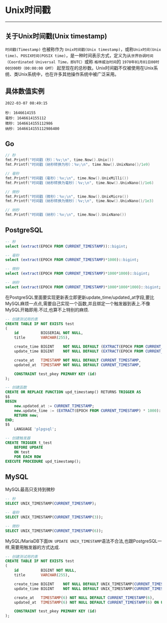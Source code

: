 # Unix时间戳

***

## 关于Unix时间戳(Unix timestamp)

`时间戳(Timestamp)` 也被称作为 `Unix时间戳(Unix timestamp)`，或称`Unix时间(Unix time)`、`POSIX时间(POSIX time)`，是一种时间表示方式，定义为从`世界协调时间（Coordinated Universal Time，即UTC）`或称 `格林威治时间`的 `1970年01月01日00时00分00秒（00:00:00 GMT）` 起至现在的总秒数。Unix时间戳不仅被使用在Unix系统、类Unix系统中，也在许多其他操作系统中被广泛采用。

## 具体数值实例

```text
2022-03-07 08:49:15

秒: 1646614155
毫秒: 1646614155112
微秒: 1646614155112986
纳秒: 1646614155112986400
```

## Go

```go
// 秒
fmt.Printf("时间戳（秒）：%v;\n", time.Now().Unix())
fmt.Printf("时间戳（纳秒转换为秒）：%v;\n", time.Now().UnixNano()/1e9)

// 毫秒
fmt.Printf("时间戳（毫秒）：%v;\n", time.Now().UnixMilli())
fmt.Printf("时间戳（纳秒转换为毫秒）：%v;\n", time.Now().UnixNano()/1e6)

// 微秒
fmt.Printf("时间戳（微秒）：%v;\n", time.Now().UnixMicro())
fmt.Printf("时间戳（纳秒转换为微秒）：%v;\n", time.Now().UnixNano()/1e3)

// 纳秒
fmt.Printf("时间戳（纳秒）：%v;\n", time.Now().UnixNano())
```

## PostgreSQL

```sql
-- 秒
select (extract(EPOCH FROM CURRENT_TIMESTAMP))::bigint;

-- 毫秒
select (extract(EPOCH FROM CURRENT_TIMESTAMP)*1000)::bigint;

-- 微秒
select (extract(EPOCH FROM CURRENT_TIMESTAMP)*1000*1000)::bigint;

-- 纳秒
select (extract(EPOCH FROM CURRENT_TIMESTAMP)*1000*1000*1000)::bigint;
```

在PostgreSQL里面要实现更新表立即更新update_time/updated_at字段,要比MySQL麻烦一点点,需要自己实现一个函数,并且绑定一个触发器到表上.不像MySQL开箱即用.不过,也算不上特别的麻烦.

```sql
-- 创建测试用的表
CREATE TABLE IF NOT EXISTS test
(
    id          BIGSERIAL NOT NULL,
    title       VARCHAR(255),

    create_time BIGINT    NOT NULL DEFAULT (EXTRACT(EPOCH FROM CURRENT_TIMESTAMP) * 1000)::BIGINT,
    update_time BIGINT    NOT NULL DEFAULT (EXTRACT(EPOCH FROM CURRENT_TIMESTAMP) * 1000)::BIGINT,

    create_at   TIMESTAMP NOT NULL DEFAULT CURRENT_TIMESTAMP,
    updated_at  TIMESTAMP NOT NULL DEFAULT CURRENT_TIMESTAMP,

    CONSTRAINT test_pkey PRIMARY KEY (id)
);

-- 创建函数
CREATE OR REPLACE FUNCTION upd_timestamp() RETURNS TRIGGER AS
$$
BEGIN
    new.updated_at := CURRENT_TIMESTAMP;
    new.update_time := (EXTRACT(EPOCH FROM CURRENT_TIMESTAMP) * 1000)::BIGINT;
    RETURN new;
END;
$$
    LANGUAGE 'plpgsql';

-- 创建触发器
CREATE TRIGGER t_test
    BEFORE UPDATE
    ON test
    FOR EACH ROW
EXECUTE PROCEDURE upd_timestamp();
```

## MySQL

MySQL最高只支持到微秒

```sql
-- 秒
SELECT UNIX_TIMESTAMP(CURRENT_TIMESTAMP);

-- 毫秒
SELECT UNIX_TIMESTAMP(CURRENT_TIMESTAMP(3));

-- 微秒
SELECT UNIX_TIMESTAMP(CURRENT_TIMESTAMP(6));
```

MySQL/MariaDB下面`ON UPDATE UNIX_TIMESTAMP`语法不合法,也跟PostgreSQL一样,需要用触发器的方式达成.

```sql
-- 创建测试用的表
CREATE TABLE IF NOT EXISTS test
(
    id          BIGINT NOT NULL,
    title       VARCHAR(255),

    create_time BIGINT    NOT NULL DEFAULT UNIX_TIMESTAMP(CURRENT_TIMESTAMP(6)),
    update_time BIGINT    NOT NULL DEFAULT UNIX_TIMESTAMP(CURRENT_TIMESTAMP(6)),

    create_at   TIMESTAMP(6) NOT NULL DEFAULT CURRENT_TIMESTAMP(6),
    updated_at  TIMESTAMP(6) NOT NULL DEFAULT CURRENT_TIMESTAMP(6) ON UPDATE CURRENT_TIMESTAMP(6),

    CONSTRAINT test_pkey PRIMARY KEY (id)
);
```

